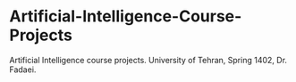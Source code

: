 # Artificial-Intelligence-Course-Projects
Artificial Intelligence course projects. University of Tehran, Spring 1402, Dr. Fadaei.
